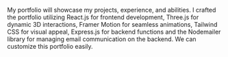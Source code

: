 My portfolio will showcase my projects, experience, and abilities. I crafted the portfolio utilizing React.js for frontend development, Three.js for dynamic 3D interactions, Framer Motion for seamless animations, Tailwind CSS for visual appeal, Express.js for backend functions and the Nodemailer library for managing email communication on the backend. We can customize this portfolio easily.